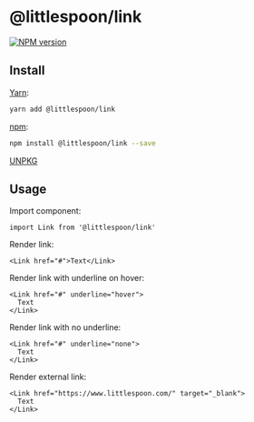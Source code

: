 # @littlespoon/link

[![NPM version](https://img.shields.io/npm/v/@littlespoon/link.svg)](https://www.npmjs.com/package/@littlespoon/link)

## Install

[Yarn](https://yarnpkg.com/package/@littlespoon/link):

```sh
yarn add @littlespoon/link
```

[npm](https://www.npmjs.com/package/@littlespoon/link):

```sh
npm install @littlespoon/link --save
```

[UNPKG](https://unpkg.com/browse/@littlespoon/link/)

## Usage

Import component:

```tsx
import Link from '@littlespoon/link'
```

Render link:

```tsx
<Link href="#">Text</Link>
```

Render link with underline on hover:

```tsx
<Link href="#" underline="hover">
  Text
</Link>
```

Render link with no underline:

```tsx
<Link href="#" underline="none">
  Text
</Link>
```

Render external link:

```tsx
<Link href="https://www.littlespoon.com/" target="_blank">
  Text
</Link>
```
